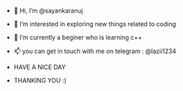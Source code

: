 - 👋 Hi, I’m @sayankaranuj
- 👀 I’m interested in exploring new things related to coding
- 🌱 I’m currently a beginer who is learning c++ 
- 📫 you can get in touch with me on telegram : @lazii1234

- HAVE A NICE DAY
- THANKING YOU :)    
